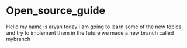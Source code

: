 # Open_source_guide
Hello my name is aryan today i am going to learn some of the new topics and try to implement them in the future
we made a new branch called mybranch